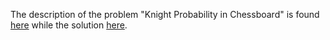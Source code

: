 The description of the problem "Knight Probability in Chessboard" is found [here](https://leetcode.com/problems/knight-probability-in-chessboard/description/) while the solution [here](). 
